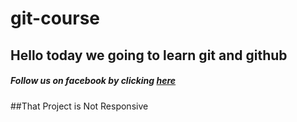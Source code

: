 # git-course

## Hello today we going to learn git and github

##### Follow us on facebook by clicking [here](https://www.facebook.com/bouras.monsef/)


##That Project is Not Responsive
